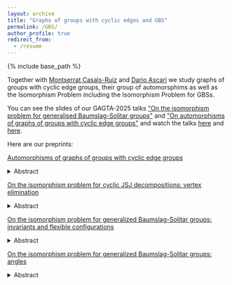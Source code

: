 ```yaml
---
layout: archive
title: "Graphs of groups with cyclic edges and GBS"
permalink: /GBS/
author_profile: true
redirect_from:
  - /resume
---
```


{% include base_path %}


Together with <a href="https://montsecasals.wixsite.com/montse" target="_blank">Montserrat Casals-Ruiz</a>  and <a href="https://sites.google.com/view/dario-ascari" target="_blank">Dario Ascari</a> we study graphs of groups with cyclic edge groups, their group of automorsphims as well as the Isomorphism Problem including the Isomorphism Problem for GBSs. 

You can see the slides of our GAGTA-2025 talks <a href="https://web.stevens.edu/algebraic/Stevens2025/Abstracts/Abstract_Casals.pdf" target="_blank">"On the isomorphism problem for generalised Baumslag-Solitar groups"</a> and <a href="https://web.stevens.edu/algebraic/Stevens2025/Abstracts/Abstract_Kazachkov.pdf" target="_blank">"On automorphisms of graphs of groups with cyclic edge groups"</a> and watch the talks <a href="https://stevens.hosted.panopto.com/Panopto/Pages/Viewer.aspx?id=c38c5357-60c4-4981-a8b7-b2f701871efc&start=2675.553931" target="_blank">here</a> and <a href="https://stevens.hosted.panopto.com/Panopto/Pages/Viewer.aspx?id=f2aafe88-8f4c-4202-bc09-b2f901188af4&start=3133.128986" target="_blank">here</a>. 


Here are our preprints:

<a href="http://ilyakazachkov.github.io/files/Automorphisms.pdf" target="_blank">Automorphisms of graphs of groups with cyclic edge groups</a>
<details>
<summary>Abstract</summary>
We describe the outer automorphism group of a one-ended fundamental group of a graph of groups, when edge groups are cyclic, and vertex groups are torsion-free with cyclic centralizers. We show that in this case the outer automorphism group is virtually built from the outer automorphisms of the vertex groups (fixing some elements), the outer automorphisms of some associated generalized Baumslag-Solitar groups, and generalized twists - partial conjugations by elements in the centralizers of some elliptic elements in the group. 
</details>


<a href="http://ilyakazachkov.github.io/files/GBS1.pdf" target="_blank">On the isomorphism problem for cyclic JSJ decompositions: vertex elimination</a>
<details>
<summary>Abstract</summary> 
 We introduce two new moves on graphs of groups with cyclic edge groups that preserve the fundamental group. These moves allow us to address the isomorphism problem without the use of expansions, therefore keeping the number of vertices and edges constant along sequences of moves witnessing an isomorphism between two groups. We further show that the isomorphism problem for a large family of cyclic JSJ decompositions reduces to the case of generalized Baumslag-Solitar groups (GBS), and that among GBSs, it suffices to consider one-vertex graphs. As an application of the methods, we solve the isomorphism problem for a broad class of flexible GBSs. Finally, we discuss potential further applications of our techniques.
</details>

<a href="http://ilyakazachkov.github.io/files/GBS2.pdf" target="_blank">On the isomorphism problem for generalized Baumslag-Solitar groups: invariants and flexible configurations</a>
<details>
<summary>Abstract</summary> 
 We establish the decidability of the isomorphism problem for a broad class of generalized Baumslag–Solitar (GBS) groups—specifically, those with a single quasi-conjugacy class and a full-support gap. To achieve this, we introduce a family of invariants that fully characterize the isomorphism classes within this family.
</details>

<a href="http://ilyakazachkov.github.io/files/GBS3.pdf" target="_blank">On the isomorphism problem for generalized Baumslag-Solitar groups: angles</a>
<details>
<summary>Abstract</summary> 
 We introduce a new isomorphism invariant for generalized Baumslag-Solitar groups (GBS), the limit angle. This invariant has a geometric interpretation that displays a novel and unique dynamic, and it is completely different from any previously known isomorphism invariant. We apply this invariant to classify GBSs with one vertex and two edges.
</details>